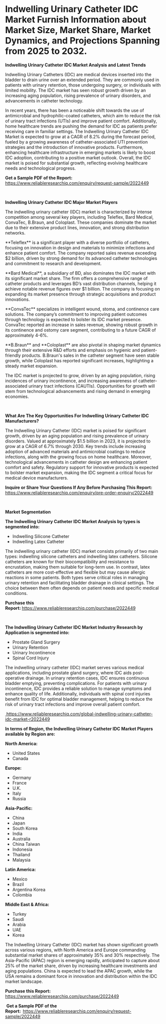 <p><h1>Indwelling Urinary Catheter IDC Market Furnish Information about Market Size, Market Share, Market Dynamics, and Projections Spanning from 2025 to 2032.</h1></p><p><strong>Indwelling Urinary Catheter IDC Market Analysis and Latest Trends</strong></p>
<p><p>Indwelling Urinary Catheters (IDC) are medical devices inserted into the bladder to drain urine over an extended period. They are commonly used in patients with urinary retention, those undergoing surgery, or individuals with limited mobility. The IDC market has seen robust growth driven by an increasing aging population, rising prevalence of urinary disorders, and advancements in catheter technology. </p><p>In recent years, there has been a noticeable shift towards the use of antimicrobial and hydrophilic-coated catheters, which aim to reduce the risk of urinary tract infections (UTIs) and improve patient comfort. Additionally, home healthcare trends are pushing the demand for IDC as patients prefer receiving care in familiar settings. The Indwelling Urinary Catheter IDC Market is expected to grow at a CAGR of 8.2% during the forecast period, fueled by a growing awareness of catheter-associated UTI prevention strategies and the introduction of innovative products. Furthermore, enhancing healthcare infrastructure in emerging markets is likely to boost IDC adoption, contributing to a positive market outlook. Overall, the IDC market is poised for substantial growth, reflecting evolving healthcare needs and technological progress.</p></p>
<p><strong>Get a Sample PDF of the Report:&nbsp;</strong> <a href="https://www.reliableresearchiq.com/enquiry/request-sample/2022449?utm_campaign=3501&utm_medium=2&utm_source=Github&utm_content=ia&utm_term=17042025&utm_id=indwelling-urinary-catheter-idc">https://www.reliableresearchiq.com/enquiry/request-sample/2022449</a></p>
<p>&nbsp;</p>
<p><strong>Indwelling Urinary Catheter IDC Major Market Players</strong></p>
<p><p>The indwelling urinary catheter (IDC) market is characterized by intense competition among several key players, including Teleflex, Bard Medical, ConvaTec, B.Braun, and Coloplast. These companies dominate the market due to their extensive product lines, innovation, and strong distribution networks.</p><p>**Teleflex** is a significant player with a diverse portfolio of catheters, focusing on innovation in design and materials to minimize infections and enhance patient comfort. The company reported sales revenue exceeding $2 billion, driven by strong demand for its advanced catheter technologies and commitment to research and development.</p><p>**Bard Medical**, a subsidiary of BD, also dominates the IDC market with its significant market share. The firm offers a comprehensive range of catheter products and leverages BD’s vast distribution channels, helping it achieve notable revenue figures over $1 billion. The company is focusing on expanding its market presence through strategic acquisitions and product innovations.</p><p>**ConvaTec** specializes in intelligent wound, stoma, and continence care solutions. The company’s commitment to improving patient outcomes through technology is expected to bolster its IDC market presence. ConvaTec reported an increase in sales revenue, showing robust growth in its continence and ostomy care segment, contributing to a future CAGR of approximately 4-6%.</p><p>**B.Braun** and **Coloplast** are also pivotal in shaping market dynamics through their extensive R&D efforts and emphasis on hygienic and patient-friendly products. B.Braun's sales in the catheter segment have seen stable growth, while Coloplast has reported significant increases, highlighting a steady market expansion.</p><p>The IDC market is projected to grow, driven by an aging population, rising incidences of urinary incontinence, and increasing awareness of catheter-associated urinary tract infections (CAUTIs). Opportunities for growth will stem from technological advancements and rising demand in emerging economies.</p></p>
<p>&nbsp;</p>
<p><strong>What Are The Key Opportunities For Indwelling Urinary Catheter IDC Manufacturers?</strong></p>
<p><p>The Indwelling Urinary Catheter (IDC) market is poised for significant growth, driven by an aging population and rising prevalence of urinary disorders. Valued at approximately $1.5 billion in 2023, it is projected to grow at a CAGR of 6.7% through 2030. Key trends include increasing adoption of advanced materials and antimicrobial coatings to reduce infections, along with the growing focus on home healthcare. Moreover, technological advancements in catheter design are enhancing patient comfort and safety. Regulatory support for innovative products is expected to bolster market expansion, making the IDC segment a critical focus for medical device manufacturers.</p></p>
<p><strong>Inquire or Share Your Questions If Any Before Purchasing This Report:</strong> <a href="https://www.reliableresearchiq.com/enquiry/pre-order-enquiry/2022449?utm_campaign=3501&utm_medium=2&utm_source=Github&utm_content=ia&utm_term=17042025&utm_id=indwelling-urinary-catheter-idc">https://www.reliableresearchiq.com/enquiry/pre-order-enquiry/2022449</a></p>
<p>&nbsp;</p>
<p><strong>Market Segmentation</strong></p>
<p><strong>The Indwelling Urinary Catheter IDC Market Analysis by types is segmented into:</strong></p>
<p><ul><li>Indwelling Silicone Catheter</li><li>Indwelling Latex Catheter</li></ul></p>
<p><p>The indwelling urinary catheter (IDC) market consists primarily of two main types: indwelling silicone catheters and indwelling latex catheters. Silicone catheters are known for their biocompatibility and resistance to encrustation, making them suitable for long-term use. In contrast, latex catheters are more cost-effective and flexible but may cause allergic reactions in some patients. Both types serve critical roles in managing urinary retention and facilitating bladder drainage in clinical settings. The choice between them often depends on patient needs and specific medical conditions.</p></p>
<p><strong>Purchase this Report:&nbsp;</strong><a href="https://www.reliableresearchiq.com/purchase/2022449?utm_campaign=3501&utm_medium=2&utm_source=Github&utm_content=ia&utm_term=17042025&utm_id=indwelling-urinary-catheter-idc">https://www.reliableresearchiq.com/purchase/2022449</a></p>
<p>&nbsp;</p>
<p><strong>The Indwelling Urinary Catheter IDC Market Industry Research by Application is segmented into:</strong></p>
<p><ul><li>Prostate Gland Surgery</li><li>Urinary Retention</li><li>Urinary Incontinence</li><li>Spinal Cord Injury</li></ul></p>
<p><p>The indwelling urinary catheter (IDC) market serves various medical applications, including prostate gland surgery, where IDC aids post-operative drainage. In urinary retention cases, IDC ensures continuous bladder emptying, preventing complications. For patients with urinary incontinence, IDC provides a reliable solution to manage symptoms and enhance quality of life. Additionally, individuals with spinal cord injuries benefit from IDC for optimal bladder management, helping to reduce the risk of urinary tract infections and improve overall patient comfort.</p></p>
<p><a href="https://www.reliableresearchiq.com/global-indwelling-urinary-catheter-idc-market-r2022449?utm_campaign=3501&utm_medium=2&utm_source=Github&utm_content=ia&utm_term=17042025&utm_id=indwelling-urinary-catheter-idc">&nbsp;https://www.reliableresearchiq.com/global-indwelling-urinary-catheter-idc-market-r2022449</a></p>
<p><strong>In terms of Region, the Indwelling Urinary Catheter IDC Market Players available by Region are:</strong></p>
<p>
    <p> <strong> North America: </strong>
        <ul>
            <li>United States</li>
            <li>Canada</li>
        </ul>
        </p> 
    <p> <strong> Europe: </strong>
        <ul>
            <li>Germany</li>
            <li>France</li>
            <li>U.K.</li>
            <li>Italy</li>
            <li>Russia</li>
        </ul>
        </p> 
    <p> <strong> Asia-Pacific: </strong>
        <ul>
            <li>China</li>
            <li>Japan</li>
            <li>South Korea</li>
            <li>India</li>
            <li>Australia</li>
            <li>China Taiwan</li>
            <li>Indonesia</li>
            <li>Thailand</li>
            <li>Malaysia</li>
        </ul>
        </p> 
    <p> <strong> Latin America: </strong>
        <ul>
            <li>Mexico</li>
            <li>Brazil</li>
            <li>Argentina Korea</li>
            <li>Colombia</li>
        </ul>
        </p> 
    <p> <strong> Middle East & Africa: </strong>
        <ul>
            <li>Turkey</li>
            <li>Saudi</li>
            <li>Arabia</li>
            <li>UAE</li>
            <li>Korea</li>
        </ul>
    </p>
    </p>
<p><p>The Indwelling Urinary Catheter (IDC) market has shown significant growth across various regions, with North America and Europe commanding substantial market shares of approximately 35% and 30% respectively. The Asia-Pacific (APAC) region is emerging rapidly, anticipated to capture about 25% of the market share, driven by increasing healthcare investments and aging populations. China is expected to lead the APAC growth, while the USA remains a dominant force in innovation and distribution within the IDC market landscape.</p></p>
<p><strong>Purchase this Report: </strong><a href="https://www.reliableresearchiq.com/purchase/2022449?utm_campaign=3501&utm_medium=2&utm_source=Github&utm_content=ia&utm_term=17042025&utm_id=indwelling-urinary-catheter-idc">https://www.reliableresearchiq.com/purchase/2022449</a></p>
<p>&nbsp;<strong>Get a Sample PDF of the Report:&nbsp;&nbsp;</strong><a href="https://www.reliableresearchiq.com/enquiry/request-sample/2022449?utm_campaign=3501&utm_medium=2&utm_source=Github&utm_content=ia&utm_term=17042025&utm_id=indwelling-urinary-catheter-idc">https://www.reliableresearchiq.com/enquiry/request-sample/2022449</a></p>
<p><strong></strong></p>
<p><p></p><p></p><p></p></p>